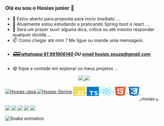 ### Olá eu sou o Hosias junior 👋

<!--
**blackkamenrider/blackkamenrider** is a ✨ _special_ ✨ repository because its `README.md` (this file) appears on your GitHub profile.

Here are some ideas to get you started:
- 👯 I’m looking to collaborate on ...
 🤔  I’m looking for help with-->

- 🔭 Estou aberto para proposta para inicio imediato ...
- 🌱 Atualmente estou estudando e praticando Spring boot e react ...
- 💬 Será um prazer ouvir alguma dica, crítica ou até mesmo responder qualquer dúvida ...
- 📫 Como chegar até mim ? Me ligue ou mande uma mensagem.
- <h5> <a href="https://wa.me/5561991906140"_blank"> 🚍🚍 whatsapp 61 991906140 </a>  OU <a href="mailto:hosias.souza@gmail.com"> email hosias.souza@gmail.com  </a></h5>
- 😄 fique a vontade em explorar os meus projetos ...         

<div align="center">
  <a href="https://github.com/blackkamenrider">
  <img height="180em" src="https://github-readme-stats.vercel.app/api?username=blackkamenrider&show_icons=true&theme=dracula&include_all_commits=true&count_private=true"/>
  <img height="180em" src="https://github-readme-stats.vercel.app/api/top-langs/?username=blackkamenrider&layout=compact&langs_count=7&theme=dracula"/>
</div>

<!-- Todas as imagens das linguagens que uso -->

<div style="display: inline_block"><br>

  <img align="center" alt="Hosias-Java" height="30" width="40" src="https://cdn.jsdelivr.net/gh/devicons/devicon/icons/java/java-original-wordmark.svg" />  
  <img align="center" alt="Hosias-Spring" height="30" width="40" src="https://cdn.jsdelivr.net/gh/devicons/devicon/icons/spring/spring-plain-wordmark.svg" />
  <img align="center" alt="Hosias-Js" height="30" width="40" src="https://raw.githubusercontent.com/devicons/devicon/master/icons/javascript/javascript-plain.svg">
  <img align="center" alt="Hosias-Ts" height="30" width="40" src="https://raw.githubusercontent.com/devicons/devicon/master/icons/typescript/typescript-plain.svg">
  <img align="center" alt="Hosias-React" height="30" width="40" src="https://raw.githubusercontent.com/devicons/devicon/master/icons/react/react-original.svg">
  <img align="center" alt="Hosias-HTML" height="30" width="40" src="https://raw.githubusercontent.com/devicons/devicon/master/icons/html5/html5-original.svg">
  <img align="center" alt="Hosias-CSS" height="30" width="40" src="https://raw.githubusercontent.com/devicons/devicon/master/icons/css3/css3-original.svg">
  <img align="right" alt="Hosias-pic" height="150" style="border-radius:50px;"  src="https://gifs.eco.br/wp-content/uploads/2022/11/gifs-de-programador-0.gif">          
</div>

##

<div>
 <a href="https://wa.me/5561991906140"_blank"><img src="https://img.shields.io/badge/WhatsApp-25D366?style=for-the-badge&logo=whatsapp&logoColor=white" target="_blank"></a> 
  <a href="https://https://studio.youtube.com/channel/UCmW5qYNQvnzVFrAqCXJS-Gw/videos/upload?filter=%5B%5D&sort=%7B%22columnType%22%3A%22date%22%2C%22sortOrder%22%3A%22DESCENDING%22%7D" target="_blank"><img src="https://img.shields.io/badge/YouTube-FF0000?style=for-the-badge&logo=youtube&logoColor=white" target="_blank"></a>
 <a href="https://discord.com/channels/727228972068241480/727517470449074236"_blank"><img src="https://img.shields.io/badge/Discord-7289DA?style=for-the-badge&logo=discord&logoColor=white" target="_blank"></a> 
  <a href = "mailto:hosias.souza@gmail.com"><img src="https://img.shields.io/badge/-Gmail-%23333?style=for-the-badge&logo=gmail&logoColor=white" target="_blank"></a>
  <a href="https://www.linkedin.com/in/hosias-junior-9497a7189/" target="_blank"><img src="https://img.shields.io/badge/-LinkedIn-%230077B5?style=for-the-badge&logo=linkedin&logoColor=white" target="_blank"></a> 
</div>

 ![Snake animation](https://github.com/blackkamenrider/blackkamenrider/blob/output/github-contribution-grid-snake.svg)
          
          
